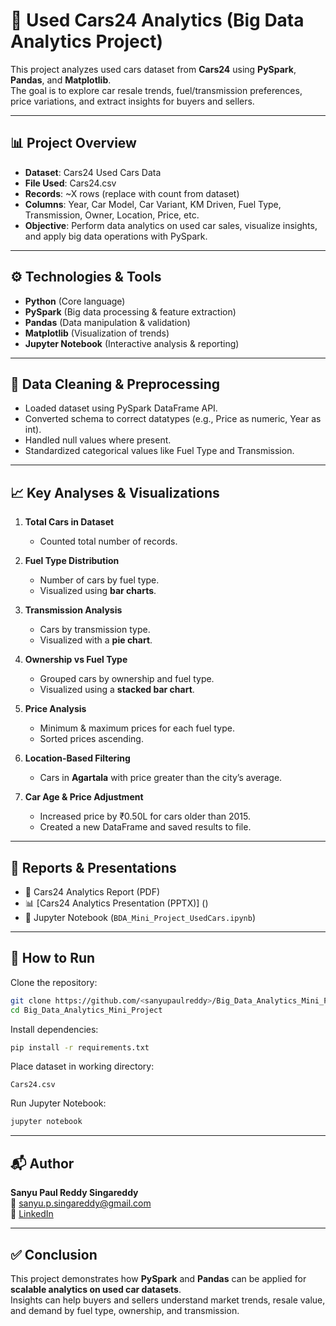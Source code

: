 # 🚗 Used Cars24 Analytics (Big Data Analytics Project)

This project analyzes used cars dataset from **Cars24** using **PySpark**, **Pandas**, and **Matplotlib**.  
The goal is to explore car resale trends, fuel/transmission preferences, price variations, and extract insights for buyers and sellers.

---

## 📊 Project Overview
- **Dataset**: Cars24 Used Cars Data  
- **File Used**: Cars24.csv  
- **Records**: ~X rows (replace with count from dataset)  
- **Columns**: Year, Car Model, Car Variant, KM Driven, Fuel Type, Transmission, Owner, Location, Price, etc.  
- **Objective**: Perform data analytics on used car sales, visualize insights, and apply big data operations with PySpark.  

---

## ⚙️ Technologies & Tools
- **Python** (Core language)  
- **PySpark** (Big data processing & feature extraction)  
- **Pandas** (Data manipulation & validation)  
- **Matplotlib** (Visualization of trends)  
- **Jupyter Notebook** (Interactive analysis & reporting)  

---

## 🧹 Data Cleaning & Preprocessing
- Loaded dataset using PySpark DataFrame API.  
- Converted schema to correct datatypes (e.g., Price as numeric, Year as int).  
- Handled null values where present.  
- Standardized categorical values like Fuel Type and Transmission.  

---

## 📈 Key Analyses & Visualizations
1. **Total Cars in Dataset**  
   - Counted total number of records.  

2. **Fuel Type Distribution**  
   - Number of cars by fuel type.  
   - Visualized using **bar charts**.  

3. **Transmission Analysis**  
   - Cars by transmission type.  
   - Visualized with a **pie chart**.  

4. **Ownership vs Fuel Type**  
   - Grouped cars by ownership and fuel type.  
   - Visualized using a **stacked bar chart**.  

5. **Price Analysis**  
   - Minimum & maximum prices for each fuel type.  
   - Sorted prices ascending.  

6. **Location-Based Filtering**  
   - Cars in **Agartala** with price greater than the city’s average.  

7. **Car Age & Price Adjustment**  
   - Increased price by ₹0.50L for cars older than 2015.  
   - Created a new DataFrame and saved results to file.  

---

## 📑 Reports & Presentations
- 📄 Cars24 Analytics Report (PDF)  
- 📊 [Cars24 Analytics Presentation (PPTX)] () 
- 📓 Jupyter Notebook (`BDA_Mini_Project_UsedCars.ipynb`)  

---

## 🚀 How to Run
Clone the repository:
```bash
git clone https://github.com/<sanyupaulreddy>/Big_Data_Analytics_Mini_Project.git
cd Big_Data_Analytics_Mini_Project
```

Install dependencies:
```bash
pip install -r requirements.txt
```

Place dataset in working directory:
```
Cars24.csv
```

Run Jupyter Notebook:
```bash
jupyter notebook
```

---

## 📬 Author
**Sanyu Paul Reddy Singareddy**  
📧 sanyu.p.singareddy@gmail.com  
🔗 [LinkedIn](linkedin.com/in/sanyu-paul-reddy-singareddy-4a5aab2b7)  

---

## ✅ Conclusion
This project demonstrates how **PySpark** and **Pandas** can be applied for **scalable analytics on used car datasets**.  
Insights can help buyers and sellers understand market trends, resale value, and demand by fuel type, ownership, and transmission.
